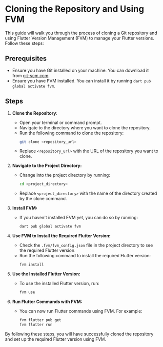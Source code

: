 # Cloning the Repository and Using FVM

This guide will walk you through the process of cloning a Git repository and using Flutter Version Management (FVM) to manage your Flutter versions. Follow these steps:

## Prerequisites

- Ensure you have Git installed on your machine. You can download it from [git-scm.com](https://git-scm.com/).
- Ensure you have FVM installed. You can install it by running `dart pub global activate fvm`.

## Steps

1. **Clone the Repository:**
    - Open your terminal or command prompt.
    - Navigate to the directory where you want to clone the repository.
    - Run the following command to clone the repository:
      ```sh
      git clone <repository_url>
      ```
    - Replace `<repository_url>` with the URL of the repository you want to clone.

2. **Navigate to the Project Directory:**
    - Change into the project directory by running:
      ```sh
      cd <project_directory>
      ```
    - Replace `<project_directory>` with the name of the directory created by the clone command.

3. **Install FVM:**
    - If you haven't installed FVM yet, you can do so by running:
      ```sh
      dart pub global activate fvm
      ```

4. **Use FVM to Install the Required Flutter Version:**
    - Check the `.fvm/fvm_config.json` file in the project directory to see the required Flutter version.
    - Run the following command to install the required Flutter version:
      ```sh
      fvm install
      ```

5. **Use the Installed Flutter Version:**
    - To use the installed Flutter version, run:
      ```sh
      fvm use
      ```

6. **Run Flutter Commands with FVM:**
    - You can now run Flutter commands using FVM. For example:
      ```sh
      fvm flutter pub get
      fvm flutter run
      ```

By following these steps, you will have successfully cloned the repository and set up the required Flutter version using FVM.